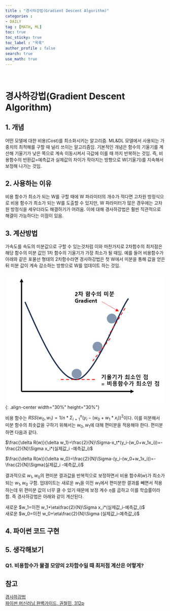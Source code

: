 ```yaml
---
title : "경사하강법(Gradient Descent Algorithm)"
categories :
- DAILY
tag : [MATH, ML]
toc: true
toc_sticky: true
toc_label : "목록"
author_profile : false
search: true
use_math: true
---
```

<br/>

# 경사하강법(Gradient Descent Algorithm)


## 1. 개념  
어떤 모델에 대한 비용(Cost)를 최소화시키는 알고리즘. ML&DL 모델에서 사용되는 가중치의 최적해를 구할 때 널리 쓰이는 알고리즘임. 기본적인 개념은 함수의 기울기를 계산해 기울기가 낮은 쪽으로 계속 이동시켜서 극값에 이를 때 까지 반복하는 것임. 즉, 비용함수의 반환값=예측값과 실제값의 차이가 작아지는 방향으로 W(기울기)를 지속해서 보정해 나가는 것임.

## 2. 사용하는 이유
비용 함수가 최소가 되는 W를 구할 때에 W 파라미터의 개수가 적다면 고차원 방정식으로 비용 함수가 최소가 되는 W를 도출할 수 있지만, W 파라미터가 많은 경우에는 고차원 방정식을 세우더라도 해결하기가 어려움. 이에 대해 경사하강법은 훨씬 직관적으로 해결이 가능하다는 이점이 있음.
  

## 3. 계산방법
가속도를 속도의 미분값으로 구할 수 있는것처럼 이와 마찬가지로 2차함수의 최저점은 해당 함수의 미분 값인 1차 함수의 기울기가 가장 최소가 될 때임. 예를 들어 비용함수가 아래와 같은 포물선 형태의 2차함수라면 경사하강법은 첫 W에서 미분을 통해 값을 얻은 뒤 미분 값이 계속 감소하는 방향으로 W를 업데이트 하는 것임.

![정의](../../assets/images/post_images/2023-09-05-(01)/figure1.png){: .align-center  width="30%" height="30%"}

비용 함수는 $RSS(w_0, w_1)=1/n*\Sigma^n_{i=1}(y_i-(w_0+w_1*x_i))^2$이다. 이를 미분해서 미분 함수의 최솟값을 구하기 위해서는 $w_0, w_1$에 대해 편미분을 적용해야 한다. 편미분하면 다음과 같다.

$\frac{\delta R(w)}{\delta w_1}=\frac{2}{N}\Sigma-x_t*(y_i-(w_0+w_1x_i))=-\frac{2}{N}\Sigma x_i*(실제값_i -예측값_i)$

$\frac{\delta R(w)}{\delta w_0}=\frac{2}{N}\Sigma-(y_i-(w_0+w_1x_i))=-\frac{2}{N}\Sigma(실제값_i -예측값_i)$

결과적으로 $w_1, w_0$의 편미분 결과값을 반복적으로 보정하면서 비용 함수$R(w)$가 최소가 되는 $w_1, w_0$ 구함. 업데이트는 새로운 $w_1$을 이전 $w_1$에서 편미분한 결과를 빼면서 적용하는데 위 편미분 값이 너무 클 수 있기 때문에 보정 계수 $\eta$를 곱하고 이를 학습률이라함. 즉 경사하강법은 아래와 같이 계산된다.

새로운 $w_1=이전 w_1+\eta\frac{2}{N}\Sigma x_i*(실제값_i-예측값_i)$  
새로운 $w_0=이전 w_0+\eta\frac{2}{N}\Sigma (실제값_i-예측값_i)$

## 4. 파이썬 코드 구현


## 5. 생각해보기
### Q1. 비용함수가 물결 모양의 2차함수일 때 최저점 계산은 어떻게?

## 참고
[경사하강법](http://matrix.skku.ac.kr/sglee/)  
[파이썬 머신러닝 완벽가이드, 권철민, 312p]()



